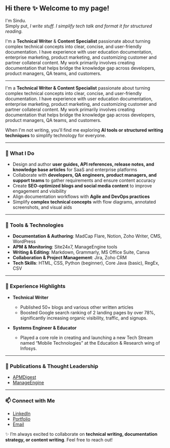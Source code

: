 ## Hi there ✨ Welcome to my page!

I'm Sindu.<br>
Simply put, *I write stuff. I simplify tech talk and format it for structured reading.*

I'm a <b>Technical Writer</b> & <b>Content Specialist</b> passionate about turning complex technical concepts into clear, concise, and user-friendly documentation. I have experience with user education documentation, enterprise marketing, product marketing, and customizing customer and partner collateral content. My work primarily involves creating documentation that helps bridge the knowledge gap across developers, product managers, QA teams, and customers.

---

I'm a **Technical Writer & Content Specialist** passionate about turning complex technical concepts into clear, concise, and user-friendly documentation. I have experience with user education documentation, enterprise marketing, product marketing, and customizing customer and partner collateral content. My work primarily involves creating documentation that helps bridge the knowledge gap across developers, product managers, QA teams, and customers.

When I'm not writing, you'll find me exploring **AI tools or structured writing techniques** to simplify technology for everyone.

---

### 📝 What I Do

- Design and author **user guides, API references, release notes, and knowledge base articles** for SaaS and enterprise platforms  
- Collaborate with **developers, QA engineers, product managers, and support teams** to gather requirements and ensure content accuracy  
- Create **SEO-optimized blogs and social media content** to improve engagement and visibility  
- Align documentation workflows with **Agile and DevOps practices**  
- Simplify **complex technical concepts** with flow diagrams, annotated screenshots, and visual aids  

---

### 🔧 Tools & Technologies

- **Documentation & Authoring**: MadCap Flare, Notion, Zoho Writer, CMS, WordPress  
- **APM & Monitoring**: Site24x7, ManageEngine tools  
- **Writing & Editing**: Markdown, Grammarly, MS Office Suite, Canva  
- **Collaboration & Project Management**: Jira, Zoho CRM  
- **Tech Skills**: HTML, CSS, Python (beginner), Core Java (basic), RegEx, CSV  

---

### 📂 Experience Highlights

- **Technical Writer**  
   - Published 50+ blogs and various other written articles
   - Boosted Google search ranking of 2 landing pages by over 78%, significantly increasing organic visibility, traffic, and signups.

- **Systems Engineer & Educator**
  - Played a core role in creating and launching a new Tech Stream named “Mobile Technologies” at the Education & Research wing of Infosys.

---

### 📰 Publications & Thought Leadership

- [APMDigest](https://www.apmdigest.com/conversational-apm-how-genai-transforming-observability)   
- [ManageEngine](https://blogs.manageengine.com/corporate/general/2025/04/16/bridging-performance-gaps-in-application-management-with-real-user-monitoring.html)

---

### 📫 Connect with Me

- [LinkedIn](https://www.linkedin.com/in/yourprofile)  
- [Portfolio](https://www.sevaanam.com)  
- [Email](mailto:sindupriyadharshini@gmail.com)  

✨ I’m always excited to collaborate on **technical writing, documentation strategy, or content writing**. Feel free to reach out!


